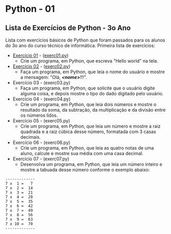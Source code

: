# Python - 01
## Lista de Exercícios de Python - 3o Ano
Lista com exercícios básicos de Python que foram passados para os alunos do 3o ano do curso técnico de informática.
Primeira lista de exercícios:
- [Exercício 01](./src/exerc01.md) - \([exerc01.py](./src/exerc01.py)\)
    - Crie um programa, em Python, que escreva "Hello world" na tela.
- [Exercício 02](./src/exerc02.md) - \([exerc02.py](./src/exerc02.py)\)
    - Faça um programa, em Python, que leia o nome do usuário e mostre a mensagem: "Olá, ***\<nome\>***!!!".
- Exercício 03 - (exerc03.py)
    - Faça um programa, em Python, que solicite que o usuário digite alguma coisa, e depois mostre o tipo do dado digitado pelo usuário.
- Exercício 04 - (exerc04.py)
    - Crie um programa, em Python, que leia dois números e mostre o resultado da soma, da subtração, da multiplicação e da divisão entre os números lidos.
- Exercício 05 - (exerc05.py)
    - Crie um programa, em Python, que leia um número e mostre a raiz quadrada e a raiz cúbica desse número, formatada com 3 casas decimais.
- Exercício 06 - (exerc06.py)
    - Crie um programa, em Python, que leia as quatro notas de uma aluno, calcule e mostre sua média com uma casa decimal.
- Exercício 07 - (exerc07.py)
    - Desenvolva um programa, em Python, que leia um número inteiro e mostre a tabuada desse número conforme o exemplo abaixo:
```
-------------
7 x  1 =   7
7 x  2 =  14
7 x  3 =  21
7 x  4 =  28
7 x  5 =  35
7 x  6 =  42
7 x  7 =  49
7 x  8 =  56
7 x  9 =  63
7 x 10 =  70
-------------
```
